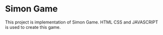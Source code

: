 # Simon Game
This project is implementation of Simon Game.
HTML CSS and JAVASCRIPT is used to create this game.
